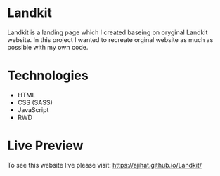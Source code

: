 # Landkit
Landkit is a landing page which I created baseing on oryginal Landkit website. In this project I wanted to recreate orginal website as much as possible with my own code. 
# Technologies
- HTML
- CSS (SASS)
- JavaScript
- RWD
# Live Preview
To see this website live please visit: 
https://ajihat.github.io/Landkit/
